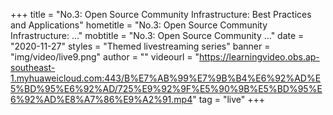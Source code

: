 +++
    title = "No.3: Open Source Community Infrastructure: Best Practices and Applications"
    hometitle = "No.3: Open Source Community Infrastructure: …"
    mobtitle = "No.3: Open Source Community …"
    date = "2020-11-27"
    styles = "Themed livestreaming series"
    banner = "img/video/live9.png"
    author = ""
    videourl = "https://learningvideo.obs.ap-southeast-1.myhuaweicloud.com:443/B%E7%AB%99%E7%9B%B4%E6%92%AD%E5%BD%95%E6%92%AD/725%E9%92%9F%E5%90%9B%E5%BD%95%E6%92%AD%E8%A7%86%E9%A2%91.mp4" 
    tag = "live"
+++